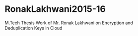 # RonakLakhwani2015-16
M.Tech Thesis Work of Mr. Ronak Lakhwani on Encryption and Deduplication Keys in Cloud

